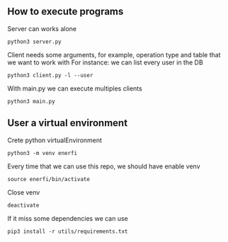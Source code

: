 ## How to execute programs
Server can works alone
```
python3 server.py
```
Client needs some arguments, for example, operation type and table that we want to work with
For instance: we can list every user in the DB
```
python3 client.py -l --user
```
With main.py we can execute multiples clients
```
python3 main.py
```

## User a virtual environment
Crete python virtualEnvironment
```
python3 -m venv enerfi
```
Every time that we can use this repo, we should have enable venv
```
source enerfi/bin/activate
```
Close venv
```
deactivate
```
If it miss some dependencies we can use
```
pip3 install -r utils/requirements.txt
```